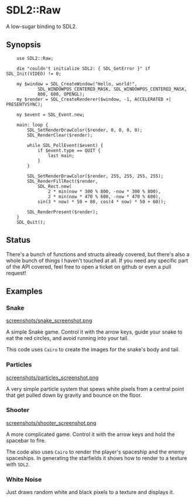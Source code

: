 SDL2::Raw
=========

A low-sugar binding to SDL2.

Synopsis
--------

```perl6
    use SDL2::Raw;

    die "couldn't initialize SDL2: { SDL_GetError }" if SDL_Init(VIDEO) != 0;

    my $window = SDL_CreateWindow("Hello, world!",
            SDL_WINDOWPOS_CENTERED_MASK, SDL_WINDOWPOS_CENTERED_MASK,
            800, 600, OPENGL);
    my $render = SDL_CreateRenderer($window, -1, ACCELERATED +| PRESENTVSYNC);

    my $event = SDL_Event.new;

    main: loop {
        SDL_SetRenderDrawColor($render, 0, 0, 0, 0);
        SDL_RenderClear($render);

        while SDL_PollEvent($event) {
            if $event.type == QUIT {
                last main;
            }
        }

        SDL_SetRenderDrawColor($render, 255, 255, 255, 255);
        SDL_RenderFillRect($render,
            SDL_Rect.new(
                2 * min(now * 300 % 800, -now * 300 % 800),
                2 * min(now * 470 % 600, -now * 470 % 600),
            sin(3 * now) * 50 + 80, cos(4 * now) * 50 + 60));

        SDL_RenderPresent($render);
    }
    SDL_Quit();
```

Status
------

There's a bunch of functions and structs already covered, but there's also a whole bunch of things I haven't touched at all. If you need any specific part of the API covered, feel free to open a ticket on github or even a pull request!

Examples
--------

### Snake

[screenshots/snake_screenshot.png](screenshots/snake_screenshot.png)

A simple Snake game. Control it with the arrow keys, guide your snake to eat the red circles, and avoid running into your tail.

This code uses `Cairo` to create the images for the snake's body and tail.

### Particles

[screenshots/particles_screenshot.png](screenshots/particles_screenshot.png)

A very simple particle system that spews white pixels from a central point that get pulled down by gravity and bounce on the floor.

### Shooter

[screenshots/shooter_screenshot.png](screenshots/shooter_screenshot.png)

A more complicated game. Control it with the arrow keys and hold the spacebar to fire.

The code also uses `Cairo` to render the player's spaceship and the enemy spaceships. In generating the starfields it shows how to render to a texture with `SDL2`.

### White Noise

Just draws random white and black pixels to a texture and displays it.
